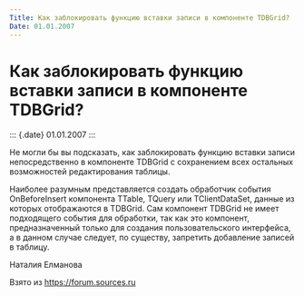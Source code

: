 ```yaml
---
Title: Как заблокировать функцию вставки записи в компоненте TDBGrid?
Date: 01.01.2007
---
```



Как заблокировать функцию вставки записи в компоненте TDBGrid?
==============================================================

::: {.date}
01.01.2007
:::

Не могли бы вы подсказать, как заблокировать функцию вставки записи
непосредственно в компоненте TDBGrid с сохранением всех остальных
возможностей редактирования таблицы.

Наиболее разумным представляется создать обработчик события
OnBeforeInsert компонента TTable, TQuery или TClientDataSet, данные из
которых отображаются в TDBGrid. Сам компонент TDBGrid не имеет
подходящего события для обработки, так как это компонент,
предназначенный только для создания пользовательского интерфейса, а в
данном случае следует, по существу, запретить добавление записей в
таблицу.

Наталия Елманова

Взято из <https://forum.sources.ru>

